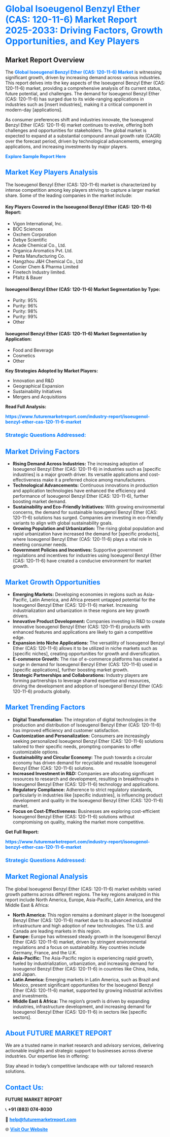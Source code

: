 <h1 style="color: #007BFF;">Global Isoeugenol Benzyl Ether (CAS: 120-11-6) Market Report 2025-2033: Driving Factors, Growth Opportunities, and Key Players</h1>

<section id="overview">
<h2>Market Report Overview</h2>
<p>The <a href="https://www.futuremarketreport.com/industry-report/isoeugenol-benzyl-ether-cas-120-11-6-market" style="color: #007BFF; text-decoration: none;"><strong>Global Isoeugenol Benzyl Ether (CAS: 120-11-6) Market</strong></a> is witnessing significant growth, driven by increasing demand across various industries. This report delves into the key aspects of the Isoeugenol Benzyl Ether (CAS: 120-11-6) market, providing a comprehensive analysis of its current status, future potential, and challenges. The demand for Isoeugenol Benzyl Ether (CAS: 120-11-6) has surged due to its wide-ranging applications in industries such as [insert industries], making it a critical component in modern-day [applications].</p>
<p>As consumer preferences shift and industries innovate, the Isoeugenol Benzyl Ether (CAS: 120-11-6) market continues to evolve, offering both challenges and opportunities for stakeholders. The global market is expected to expand at a substantial compound annual growth rate (CAGR) over the forecast period, driven by technological advancements, emerging applications, and increasing investments by major players.</p>
</section>

<section id="overview">
<p><a href="https://www.futuremarketreport.com/request-sample/reportId=86044" style="color: #007BFF; text-decoration: none;"><strong>Explore Sample Report Here</strong></a></p>
</section>

<section id="key-players">
<h2 style="color: #007BFF;">Market Key Players Analysis</h2>
<p>The Isoeugenol Benzyl Ether (CAS: 120-11-6) market is characterized by intense competition among key players striving to capture a larger market share. Some of the leading companies in the market include:</p>
<h4>Key Players Covered in the Isoeugenol Benzyl Ether (CAS: 120-11-6) Report:</h4>
<ul><li>Vigon International, Inc.</li><li>BOC Sciences</li><li>Oxchem Corporation</li><li>Debye Scientific</li><li>Acade Chemical Co., Ltd.</li><li>Organica Aromatics Pvt. Ltd.</li><li>Penta Manufacturing Co.</li><li>Hangzhou J&amp;H Chemical Co., Ltd</li><li>Conier Chem &amp; Pharma Limited</li><li>Finetech Industry limited.</li><li>Pfaltz &amp; Bauer</li></ul>
<h4>Isoeugenol Benzyl Ether (CAS: 120-11-6) Market Segmentation by Type:</h4>
<ul><li>Purity: 95%</li><li>Purity: 96%</li><li>Purity: 98%</li><li>Purity: 99%</li><li>Other</li></ul>

<h4>Isoeugenol Benzyl Ether (CAS: 120-11-6) Market Segmentation by Application:</h4>
<ul><li>Food and Beverage</li><li>Cosmetics</li><li>Other</li></ul>
<p><strong>Key Strategies Adopted by Market Players:</strong></p>
<ul>
<li>Innovation and R&D</li>
<li>Geographical Expansion</li>
<li>Sustainability Initiatives</li>
<li>Mergers and Acquisitions</li>
</ul>
</section>

<section>
<p><strong>Read Full Analysis: </strong></p><a href="https://www.futuremarketreport.com/industry-report/isoeugenol-benzyl-ether-cas-120-11-6-market" style="color: #007BFF; text-decoration: none;"><strong>https://www.futuremarketreport.com/industry-report/isoeugenol-benzyl-ether-cas-120-11-6-market</strong></a>
<h3 style="color: #007BFF;">Strategic Questions Addressed:</h3>
</section>

<section id="driving-factors">
<h2 style="color: #007BFF;">Market Driving Factors</h2>
<ul>
<li><strong>Rising Demand Across Industries:</strong> The increasing adoption of Isoeugenol Benzyl Ether (CAS: 120-11-6) in industries such as [specific industries] is a major growth driver. Its versatile applications and cost-effectiveness make it a preferred choice among manufacturers.</li>
<li><strong>Technological Advancements:</strong> Continuous innovations in production and application technologies have enhanced the efficiency and performance of Isoeugenol Benzyl Ether (CAS: 120-11-6), further boosting market demand.</li>
<li><strong>Sustainability and Eco-Friendly Initiatives:</strong> With growing environmental concerns, the demand for sustainable Isoeugenol Benzyl Ether (CAS: 120-11-6) solutions has surged. Companies are investing in eco-friendly variants to align with global sustainability goals.</li>
<li><strong>Growing Population and Urbanization:</strong> The rising global population and rapid urbanization have increased the demand for [specific products], where Isoeugenol Benzyl Ether (CAS: 120-11-6) plays a vital role in meeting consumer needs.</li>
<li><strong>Government Policies and Incentives:</strong> Supportive government regulations and incentives for industries using Isoeugenol Benzyl Ether (CAS: 120-11-6) have created a conducive environment for market growth.</li>
</ul>
</section>

<section id="growth-opportunities">
<h2 style="color: #007BFF;">Market Growth Opportunities</h2>
<ul>
<li><strong>Emerging Markets:</strong> Developing economies in regions such as Asia-Pacific, Latin America, and Africa present untapped potential for the Isoeugenol Benzyl Ether (CAS: 120-11-6) market. Increasing industrialization and urbanization in these regions are key growth drivers.</li>
<li><strong>Innovative Product Development:</strong> Companies investing in R&D to create innovative Isoeugenol Benzyl Ether (CAS: 120-11-6) products with enhanced features and applications are likely to gain a competitive edge.</li>
<li><strong>Expansion into Niche Applications:</strong> The versatility of Isoeugenol Benzyl Ether (CAS: 120-11-6) allows it to be utilized in niche markets such as [specific niches], creating opportunities for growth and diversification.</li>
<li><strong>E-commerce Growth:</strong> The rise of e-commerce platforms has created a surge in demand for Isoeugenol Benzyl Ether (CAS: 120-11-6) used in [specific applications], further boosting market growth.</li>
<li><strong>Strategic Partnerships and Collaborations:</strong> Industry players are forming partnerships to leverage shared expertise and resources, driving the development and adoption of Isoeugenol Benzyl Ether (CAS: 120-11-6) products globally.</li>
</ul>
</section>

<section id="trending-factors">
<h2 style="color: #007BFF;">Market Trending Factors</h2>
<ul>
<li><strong>Digital Transformation:</strong> The integration of digital technologies in the production and distribution of Isoeugenol Benzyl Ether (CAS: 120-11-6) has improved efficiency and customer satisfaction.</li>
<li><strong>Customization and Personalization:</strong> Consumers are increasingly seeking personalized Isoeugenol Benzyl Ether (CAS: 120-11-6) solutions tailored to their specific needs, prompting companies to offer customizable options.</li>
<li><strong>Sustainability and Circular Economy:</strong> The push towards a circular economy has driven demand for recyclable and reusable Isoeugenol Benzyl Ether (CAS: 120-11-6) solutions.</li>
<li><strong>Increased Investment in R&D:</strong> Companies are allocating significant resources to research and development, resulting in breakthroughs in Isoeugenol Benzyl Ether (CAS: 120-11-6) technology and applications.</li>
<li><strong>Regulatory Compliance:</strong> Adherence to strict regulatory standards, particularly in industries like [specific industries], is influencing product development and quality in the Isoeugenol Benzyl Ether (CAS: 120-11-6) market.</li>
<li><strong>Focus on Cost-Effectiveness:</strong> Businesses are exploring cost-efficient Isoeugenol Benzyl Ether (CAS: 120-11-6) solutions without compromising on quality, making the market more competitive.</li>
</ul>
</section>

<section>
<p><strong>Get Full Report: </strong></p><a href="https://www.futuremarketreport.com/industry-report/isoeugenol-benzyl-ether-cas-120-11-6-market" style="color: #007BFF; text-decoration: none;"><strong>https://www.futuremarketreport.com/industry-report/isoeugenol-benzyl-ether-cas-120-11-6-market</strong></a>
<h3 style="color: #007BFF;">Strategic Questions Addressed:</h3>
</section>


<section id="regional-analysis">
<h2 style="color: #007BFF;">Market Regional Analysis</h2>
<p>The global Isoeugenol Benzyl Ether (CAS: 120-11-6) market exhibits varied growth patterns across different regions. The key regions analyzed in this report include North America, Europe, Asia-Pacific, Latin America, and the Middle East & Africa:</p>
<ul>
<li><strong>North America:</strong> This region remains a dominant player in the Isoeugenol Benzyl Ether (CAS: 120-11-6) market due to its advanced industrial infrastructure and high adoption of new technologies. The U.S. and Canada are leading markets in this region.</li>
<li><strong>Europe:</strong> Europe has witnessed steady growth in the Isoeugenol Benzyl Ether (CAS: 120-11-6) market, driven by stringent environmental regulations and a focus on sustainability. Key countries include Germany, France, and the U.K.</li>
<li><strong>Asia-Pacific:</strong> The Asia-Pacific region is experiencing rapid growth, fueled by industrialization, urbanization, and increasing demand for Isoeugenol Benzyl Ether (CAS: 120-11-6) in countries like China, India, and Japan.</li>
<li><strong>Latin America:</strong> Emerging markets in Latin America, such as Brazil and Mexico, present significant opportunities for the Isoeugenol Benzyl Ether (CAS: 120-11-6) market, supported by growing industrial activities and investments.</li>
<li><strong>Middle East & Africa:</strong> The region’s growth is driven by expanding industries, infrastructure development, and increasing demand for Isoeugenol Benzyl Ether (CAS: 120-11-6) in sectors like [specific sectors].</li>
</ul>
</section>

<footer>
<h2 style="color: #007BFF;">About FUTURE MARKET REPORT</h2>
<p>We are a trusted name in market research and advisory services, delivering actionable insights and strategic support to businesses across diverse industries. Our expertise lies in offering:</p>

<p>Stay ahead in today’s competitive landscape with our tailored research solutions.</p>

<h2 style="color: #007BFF;">Contact Us:</h2>
<p><strong>FUTURE MARKET REPORT</strong></p>
<p>📞 <strong>+91 (883) 074-8030</strong></p>
<p>📧 <strong><a href="mailto:help@futuremarketreport.com" style="color: #007BFF;">help@futuremarketreport.com</a></strong></p>
<p>🌐 <strong><a href="https://www.futuremarketreport.com/" style="color: #007BFF;">Visit Our Website</a></strong></p>
</footer>